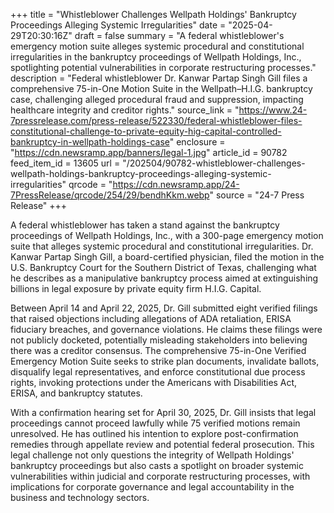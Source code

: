 +++
title = "Whistleblower Challenges Wellpath Holdings' Bankruptcy Proceedings Alleging Systemic Irregularities"
date = "2025-04-29T20:30:16Z"
draft = false
summary = "A federal whistleblower's emergency motion suite alleges systemic procedural and constitutional irregularities in the bankruptcy proceedings of Wellpath Holdings, Inc., spotlighting potential vulnerabilities in corporate restructuring processes."
description = "Federal whistleblower Dr. Kanwar Partap Singh Gill files a comprehensive 75-in-One Motion Suite in the Wellpath–H.I.G. bankruptcy case, challenging alleged procedural fraud and suppression, impacting healthcare integrity and creditor rights."
source_link = "https://www.24-7pressrelease.com/press-release/522330/federal-whistleblower-files-constitutional-challenge-to-private-equity-hig-capital-controlled-bankruptcy-in-wellpath-holdings-case"
enclosure = "https://cdn.newsramp.app/banners/legal-1.jpg"
article_id = 90782
feed_item_id = 13605
url = "/202504/90782-whistleblower-challenges-wellpath-holdings-bankruptcy-proceedings-alleging-systemic-irregularities"
qrcode = "https://cdn.newsramp.app/24-7PressRelease/qrcode/254/29/bendhKkm.webp"
source = "24-7 Press Release"
+++

<p>A federal whistleblower has taken a stand against the bankruptcy proceedings of Wellpath Holdings, Inc., with a 300-page emergency motion suite that alleges systemic procedural and constitutional irregularities. Dr. Kanwar Partap Singh Gill, a board-certified physician, filed the motion in the U.S. Bankruptcy Court for the Southern District of Texas, challenging what he describes as a manipulative bankruptcy process aimed at extinguishing billions in legal exposure by private equity firm H.I.G. Capital.</p><p>Between April 14 and April 22, 2025, Dr. Gill submitted eight verified filings that raised objections including allegations of ADA retaliation, ERISA fiduciary breaches, and governance violations. He claims these filings were not publicly docketed, potentially misleading stakeholders into believing there was a creditor consensus. The comprehensive 75-in-One Verified Emergency Motion Suite seeks to strike plan documents, invalidate ballots, disqualify legal representatives, and enforce constitutional due process rights, invoking protections under the Americans with Disabilities Act, ERISA, and bankruptcy statutes.</p><p>With a confirmation hearing set for April 30, 2025, Dr. Gill insists that legal proceedings cannot proceed lawfully while 75 verified motions remain unresolved. He has outlined his intention to explore post-confirmation remedies through appellate review and potential federal prosecution. This legal challenge not only questions the integrity of Wellpath Holdings' bankruptcy proceedings but also casts a spotlight on broader systemic vulnerabilities within judicial and corporate restructuring processes, with implications for corporate governance and legal accountability in the business and technology sectors.</p>